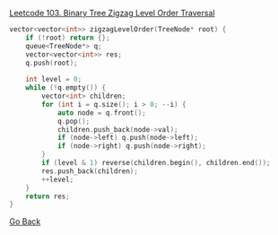 [Leetcode 103. Binary Tree Zigzag Level Order Traversal](https://leetcode.com/problems/binary-tree-zigzag-level-order-traversal/)

```cpp
vector<vector<int>> zigzagLevelOrder(TreeNode* root) {
    if (!root) return {};
    queue<TreeNode*> q;
    vector<vector<int>> res;
    q.push(root);
    
    int level = 0;
    while (!q.empty()) {
        vector<int> children;
        for (int i = q.size(); i > 0; --i) {
            auto node = q.front();
            q.pop();
            children.push_back(node->val);
            if (node->left) q.push(node->left);
            if (node->right) q.push(node->right);
        }
        if (level & 1) reverse(children.begin(), children.end());
        res.push_back(children);
        ++level;
    }
    return res;
}
```

[Go Back](tree/tree-traversal?id=exercises)